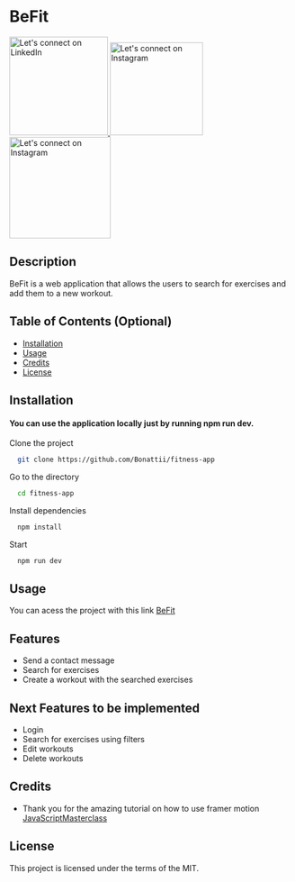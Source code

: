 # BeFit

<a href="https://www.linkedin.com/in/rodrigobonatti/">
  <img alt="Let's connect on LinkedIn" src="https://img.shields.io/badge/LinkedIn-0077B5?style=for-the-badge&logo=linkedin&logoColor=white" width="175"/>
</a>

<a href="https://www.instagram.com/rodrigobonatti_/">
  <img alt="Let's connect on Instagram" src="https://img.shields.io/badge/Instagram-E4405F?style=for-the-badge&logo=instagram&logoColor=white" width="165"/>
</a>

<a href="mailto:rodrigobonattii@gmail.com">
  <img alt="Let's connect on Instagram" src="https://img.shields.io/badge/Gmail-D14836?style=for-the-badge&logo=gmail&logoColor=white" width="180"/>
</a>

## Description

BeFit is a web application that allows the users to search for exercises and add them to a new workout.

## Table of Contents (Optional)

- [Installation](#installation)
- [Usage](#usage)
- [Credits](#credits)
- [License](#license)

## Installation

#### You can use the application locally just by running npm run dev.

Clone the project

```bash
  git clone https://github.com/Bonattii/fitness-app
```

Go to the directory

```bash
  cd fitness-app
```

Install dependencies

```bash
  npm install
```

Start 

```bash
  npm run dev
```

## Usage

You can acess the project with this link [BeFit](https://fitness-app-iota-seven.vercel.app/)

## Features

- Send a contact message 
- Search for exercises
- Create a workout with the searched exercises

## Next Features to be implemented

- Login
- Search for exercises using filters
- Edit workouts
- Delete workouts

## Credits

- Thank you for the amazing tutorial on how to use framer motion [JavaScriptMasterclass](https://www.youtube.com/watch?v=ugCN_gynFYw)

## License

This project is licensed under the terms of the MIT.
